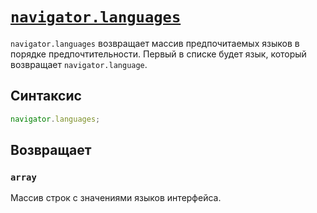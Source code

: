 # [`navigator.languages`](../index.md)

`navigator.languages` возвращает массив предпочитаемых языков в порядке предпочтительности. Первый в списке будет язык, который возвращает `navigator.language`.

## Синтаксис

```js
navigator.languages;
```

## Возвращает

### `array`

Массив строк с значениями языков интерфейса.
